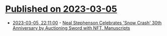 # [Published on 2023-03-05](index.md)

* [2023-03-05, 22:11:00](https://news.slashdot.org/story/23/03/05/229255/neal-stephenson-celebrates-snow-crash-30th-anniversary-by-auctioning-sword-with-nft-manuscripts?utm_source=rss1.0mainlinkanon&utm_medium=feed) - [Neal Stephenson Celebrates 'Snow Crash' 30th Anniversary by Auctioning Sword with NFT, Manuscripts](https://news.slashdot.org/story/23/03/05/229255/neal-stephenson-celebrates-snow-crash-30th-anniversary-by-auctioning-sword-with-nft-manuscripts?utm_source=rss1.0mainlinkanon&utm_medium=feed)
